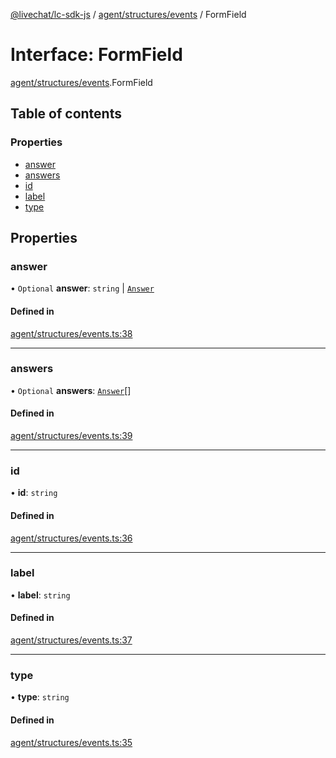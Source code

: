 [@livechat/lc-sdk-js](../README.md) / [agent/structures/events](../modules/agent_structures_events.md) / FormField

# Interface: FormField

[agent/structures/events](../modules/agent_structures_events.md).FormField

## Table of contents

### Properties

- [answer](agent_structures_events.FormField.md#answer)
- [answers](agent_structures_events.FormField.md#answers)
- [id](agent_structures_events.FormField.md#id)
- [label](agent_structures_events.FormField.md#label)
- [type](agent_structures_events.FormField.md#type)

## Properties

### answer

• `Optional` **answer**: `string` \| [`Answer`](agent_structures_events.Answer.md)

#### Defined in

[agent/structures/events.ts:38](https://github.com/livechat/lc-sdk-js/blob/d267eeb/src/agent/structures/events.ts#L38)

___

### answers

• `Optional` **answers**: [`Answer`](agent_structures_events.Answer.md)[]

#### Defined in

[agent/structures/events.ts:39](https://github.com/livechat/lc-sdk-js/blob/d267eeb/src/agent/structures/events.ts#L39)

___

### id

• **id**: `string`

#### Defined in

[agent/structures/events.ts:36](https://github.com/livechat/lc-sdk-js/blob/d267eeb/src/agent/structures/events.ts#L36)

___

### label

• **label**: `string`

#### Defined in

[agent/structures/events.ts:37](https://github.com/livechat/lc-sdk-js/blob/d267eeb/src/agent/structures/events.ts#L37)

___

### type

• **type**: `string`

#### Defined in

[agent/structures/events.ts:35](https://github.com/livechat/lc-sdk-js/blob/d267eeb/src/agent/structures/events.ts#L35)
